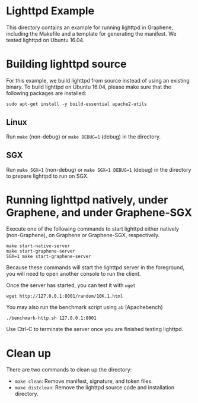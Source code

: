 # Lighttpd Example

This directory contains an example for running lighttpd in Graphene, including the Makefile and a
template for generating the manifest. We tested lighttpd on Ubuntu 16.04.

# Building lighttpd source

For this example, we build lighttpd from source instead of using an existing binary. To build
lighttpd on Ubuntu 16.04, please make sure that the following packages are installed:

    sudo apt-get install -y build-essential apache2-utils

## Linux

Run `make` (non-debug) or `make DEBUG=1` (debug) in the directory.

## SGX

Run `make SGX=1` (non-debug) or `make SGX=1 DEBUG=1` (debug) in the directory to prepare lighttpd to
run on SGX.

# Running lighttpd natively, under Graphene, and under Graphene-SGX

Execute one of the following commands to start lighttpd either natively (non-Graphene), on Graphene
or Graphene-SGX, respectively.

    make start-native-server
    make start-graphene-server
    SGX=1 make start-graphene-server

Because these commands will start the lighttpd server in the foreground, you will need to open
another console to run the client.

Once the server has started, you can test it with `wget`

    wget http://127.0.0.1:8001/random/10K.1.html

You may also run the benchmark script using `ab` (Apachebench)

    ./benchmark-http.sh 127.0.0.1:8001

Use Ctrl-C to terminate the server once you are finished testing lighttpd.

# Clean up

There are two commands to clean up the directory:

* `make clean`: Remove manifest, signature, and token files.
* `make distclean`: Remove the lighttpd source code and installation directory.
